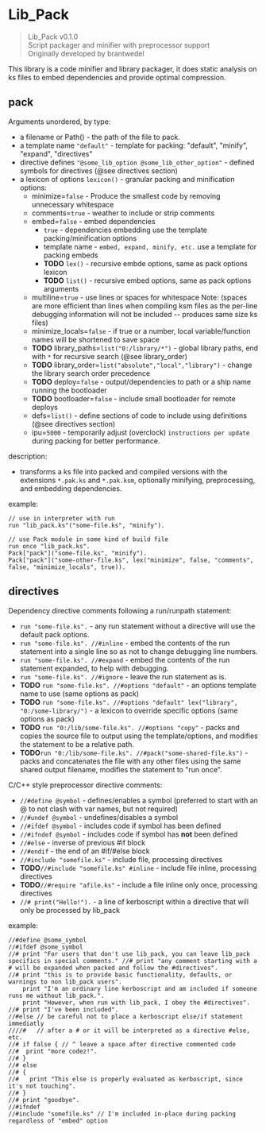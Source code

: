 
# Lib_Pack

> Lib_Pack v0.1.0  
>Script packager and minifier with preprocessor support  
> Originally developed by brantwedel

This library is a code minifier and library packager, it does static analysis on ks files to embed dependencies and provide optimal compression.

## pack

Arguments unordered, by type:
  * a filename or Path() - the path of the file to pack.
  * a template name `"default"` - template for packing: "default", "minify", "expand", "directives"
  * directive defines `"@some_lib_option @some_lib_other_option"` - defined symbols for directives (@see directives section)
  * a lexicon of options `lexicon()` - granular packing and minification options:
    * minimize=`false` - Produce the smallest code by removing unnecessary whitespace
    * comments=`true` - weather to include or strip comments
    * embed=`false` - embed dependencies
      * `true` - dependencies embedding use the template packing/minification options
      * template name - `embed, expand, minify, etc.` use a template for packing embeds
      * **TODO** `lex()` - recursive embde options, same as pack options lexicon
      * **TODO** `list()` - recursive embed options, same as pack options arguments
    * multiline=`true` - use lines or spaces for whitespace
                         Note: (spaces are more efficient than lines when
                         compiling ksm files as the per-line debugging
                         information will not be included -- produces same size ks files)
    * minimize_locals=`false` - if true or a number, local variable/function names will be shortened to save space
    * **TODO** library_paths=`list("0:/library/*")` - global library paths, end with `*` for recursive search (@see library_order)
    * **TODO** library_order=`list("absolute","local","library")` - change the library search order precedence
    * **TODO** deploy=`false` - output/dependencies to path or a ship name running the bootloader
    * **TODO** bootloader=`false` - include small bootloader for remote deploys
    * defs=`list()` - define sections of code to include using definitions (@see directives section)
    * ipu=`5000` - temporarily adjust (overclock) `instructions per update` during packing for better performance.

description:
  * transforms a ks file into packed and compiled versions with the extensions `*.pak.ks` and `*.pak.ksm`, optionally minifying, preprocessing, and embedding dependencies.

example:

  ```ks
  // use in interpreter with run
  run "lib_pack.ks"("some-file.ks", "minify").
  ```

  ```ks
  // use Pack module in some kind of build file
  run once "lib_pack.ks".
  Pack["pack"]("some-file.ks", "minify").
  Pack["pack"]("some-other-file.ks", lex("minimize", false, "comments", false, "minimize_locals", true)).
  ```

## directives

Dependency directive comments following a run/runpath statement:

* `run "some-file.ks".` - any run statement without a directive will use the default pack options.
* `run "some-file.ks". //#inline` - embed the contents of the run statement into a single line so as not to change debugging line numbers.
* `run "some-file.ks". //#expand` - embed the contents of the run statement expanded, to help with debugging.
* `run "some-file.ks". //#ignore` - leave the run statement as is.
* **TODO** `run "some-file.ks". //#options "default"` - an options template name to use (same options as pack)
* **TODO** `run "some-file.ks". //#options "default" lex("library", "0:/some-library/")` - a lexicon to override specific options (same options as pack)
* **TODO** `run "0:/lib/some-file.ks". //#options "copy"` - packs and copies the source file to output using the template/options, and modifies the statement to be a relative path.
* **TODO**`run "0:/lib/some-file.ks". //#pack("some-shared-file.ks")` - packs and concatenates the file with any other files using the same shared output filename, modifies the statement to "run once".

C/C++ style preprocessor directive comments:

* `//#define @symbol` - defines/enables a symbol (preferred to start with an @ to not clash with var names, but not required)
* `//#undef @symbol` - undefines/disables a symbol
* `//#ifdef @symbol` - includes code if symbol has been defined
* `//#ifndef @symbol` - includes code if symbol has **not** been defined
* `//#else` - inverse of previous #if block
* `//#endif` - the end of an #if/#else block
* `//#include "somefile.ks"` - include file, processing directives
* **TODO**`//#include "somefile.ks" #inline` - include file inline, processing directives
* **TODO**`//#require "afile.ks"` - include a file inline only once, processing directives
* `//# print("Hello!").` - a line of kerboscript within a directive that will only be processed by lib_pack

example:

  ```ks
  //#define @some_symbol
  //#ifdef @some_symbol
  //# print "For users that don't use lib_pack, you can leave lib_pack specifics in special comments." //# print "any comment starting with a # will be expanded when packed and follow the #directives".
  //# print "this is to provide basic functionality, defaults, or warnings to non lib_pack users".
      print "I'm an ordinary line kerboscript and am included if someone runs me without lib_pack.".
      print "However, when run with lib_pack, I obey the #directives".
  //# print "I've been included".
  //#else // be careful not to place a kerboscript else/if statement immediatly
  ////#   // after a # or it will be interpreted as a directive #else, etc.
  //# if false { // ^ leave a space after directive commented code
  //#  print "more codez!".
  //# }
  //# else
  //# {
  //#   print "This else is properly evaluated as kerboscript, since it's not touching".
  //# }
  //# print "goodbye".
  //#ifndef
  //#include "somefile.ks" // I'm included in-place during packing regardless of "embed" option
  ```
